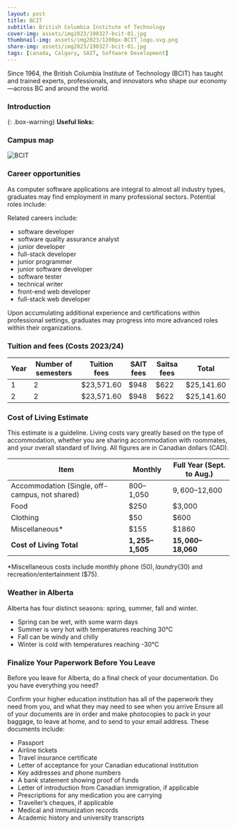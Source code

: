 ```yaml
---
layout: post
title: BCIT
subtitle: British Columbia Institute of Technology
cover-img: assets/img2023/190327-bcit-01.jpg
thumbnail-img: assets/img2023/1200px-BCIT_logo.svg.png
share-img: assets/img2023/190327-bcit-01.jpg
tags: [canada, Calgary, SAIT, Software Development]
---
```


Since 1964, the British Columbia Institute of Technology (BCIT) has taught and trained experts, professionals, and innovators who shape our economy—across BC and around the world.

### Introduction



{: .box-warning}
**Useful links:** 



### Campus map
![BCIT](https://my-run.github.io/assets/img2023/2023-01-31-10_38_48-Parking-Map-01.31.23-Half-Letter.pdf-1.png)

### Career opportunities
As computer software applications are integral to almost all industry types, graduates may find employment in many professional sectors. Potential roles include:

Related careers include:

- software developer
- software quality assurance analyst
- junior developer
- full-stack developer
- junior programmer
- junior software developer
- software tester
- technical writer
- front-end web developer
- full-stack web developer

Upon accumulating additional experience and certifications within professional settings, graduates may progress into more advanced roles within their organizations.

### Tuition and fees (Costs 2023/24)


| Year | Number of semesters | Tuition fees | SAIT fees	| Saitsa fees | Total |
|-|-|-|-|-|-|
| 1	| 2	| $23,571.60 |	$948 | $622	| $25,141.60 |
| 2	| 2	| $23,571.60 |	$948 |	$622 |	$25,141.60 |


### Cost of Living Estimate

This estimate is a guideline. Living costs vary greatly based on the type of accommodation, whether you are sharing accommodation with roommates, and your overall standard of living. All figures are in Canadian dollars (CAD).

|Item|Monthly|Full Year (Sept. to Aug.)|
|----|----------------|-----------------|
|Accommodation  (Single, off-campus, not shared)|$800–$1,050|$9,600–$12,600|
|Food|$250|$3,000|
|Clothing|$50|$600|
|Miscellaneous*|$155|$1860|
|**Cost of Living Total**|**$1,255–$1,505**|**$15,060–$18,060**|

*Miscellaneous costs include monthly phone ($50), laundry ($30) and recreation/entertainment ($75).

### Weather in Alberta
Alberta has four distinct seasons: spring, summer, fall and winter.

- Spring can be wet, with some warm days
- Summer is very hot with temperatures reaching 30°C
- Fall can be windy and chilly
- Winter is cold with temperatures reaching -30°C


### Finalize Your Paperwork Before You Leave
Before you leave for Alberta, do a final check of your documentation. Do you have everything you need?

Confirm your higher education institution has all of the paperwork they need from you, and what they may need to see when you arrive
Ensure all of your documents are in order and make photocopies to pack in your baggage, to leave at home, and to send to your email address. These documents include:
- Passport
- Airline tickets
- Travel insurance certificate
- Letter of acceptance for your Canadian educational institution
- Key addresses and phone numbers
- A bank statement showing proof of funds
- Letter of introduction from Canadian immigration, if applicable
- Prescriptions for any medication you are carrying
- Traveller’s cheques, if applicable
- Medical and immunization records
- Academic history and university transcripts

